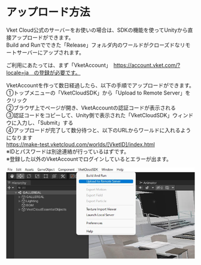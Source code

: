 
# アップロード方法
Vket Cloud公式のサーバーをお使いの場合は、SDKの機能を使ってUnityから直接アップロードができます。  
Build and Runでできた「Release」フォルダ内のワールドがクローズドなリモートサーバーにアップされます。

ご利用にあたっては、まず「VketAccount」　https://account.vket.com/?locale=ja　の登録が必要です。

VketAccountを作って数日経過したら、以下の手順でアップロードができます。  
①トップメニューの「VketCloudSDK」から「Upload to Remote Server」をクリック  
②ブラウザ上でページが開き、VketAccountの認証コードが表示される  
③認証コードをコピーして、Unity側で表示された「VketCloudSDK」ウィンドウに入力し、「Submit」する  
④アップロードが完了して数分待つと、以下のURLからワールドに入れるようになります  
https://make-test.vketcloud.com/worlds/[VketID]/index.html  
※IDとパスワードは別途連絡が行っているはずです。  
※登録した以外のVketAccountでログインしているとエラーが出ます。

![WorldUpload](img/WorldUpload.jpg)